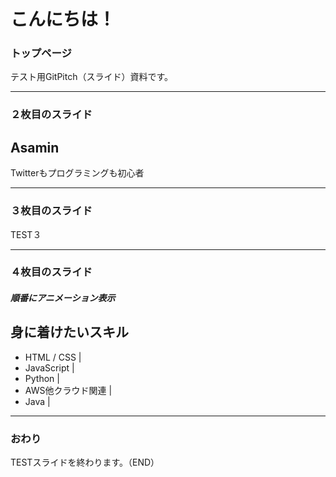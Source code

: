 # こんにちは！

### トップページ
テスト用GitPitch（スライド）資料です。

---

### ２枚目のスライド

## Asamin
Twitterもプログラミングも初心者

---

### ３枚目のスライド

TEST３

---

### ４枚目のスライド

##### 順番にアニメーション表示
## 身に着けたいスキル
- HTML / CSS |
- JavaScript |
- Python |
- AWS他クラウド関連 |
- Java |

---

### おわり

TESTスライドを終わります。（END）
